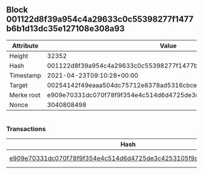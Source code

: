 ## Block 001122d8f39a954c4a29633c0c55398277f1477b6b1d13dc35e127108e308a93

Attribute | Value
--- | ---
Height | 32352
Hash | 001122d8f39a954c4a29633c0c55398277f1477b6b1d13dc35e127108e308a93
Timestamp | 2021-04-23T09:10:28+00:00
Target | 00254142f49eaaa504dc75712e8378ad5316cbcead634704b3734b6271167cc4
Merke root | e909e70331dc070f78f9f354e4c514d6d4725de3c4253105f9a463b727f841b7
Nonce | 3040808498

```

```

### Transactions

Hash | Amount
--- | ---
[e909e70331dc070f78f9f354e4c514d6d4725de3c4253105f9a463b727f841b7](e909e70331dc070f78f9f354e4c514d6d4725de3c4253105f9a463b727f841b7.md) | 10.00000000 SKEPTI 
